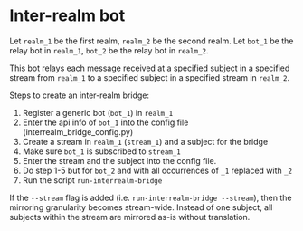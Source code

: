 # Inter-realm bot

Let `realm_1` be the first realm, `realm_2` be the second realm.  Let `bot_1` be
the relay bot in `realm_1`, `bot_2` be the relay bot in `realm_2`.

This bot relays each message received at a specified subject in a specified
stream from `realm_1` to a specified subject in a specified stream in `realm_2`.

Steps to create an inter-realm bridge:
1. Register a generic bot (`bot_1`) in `realm_1`
2. Enter the api info of `bot_1` into the config file (interrealm_bridge_config.py)
3. Create a stream in `realm_1` (`stream_1`) and a subject for the bridge
4. Make sure `bot_1` is subscribed to `stream_1`
5. Enter the stream and the subject into the config file.
6. Do step 1-5 but for `bot_2` and with all occurrences of `_1` replaced with `_2`
7. Run the script `run-interrealm-bridge`

If the `--stream` flag is added (i.e. `run-interrealm-bridge --stream`), then
the mirroring granularity becomes stream-wide. Instead of one subject, all
subjects within the stream are mirrored as-is without translation.
